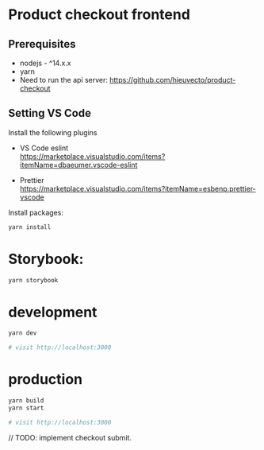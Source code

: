 # Product checkout frontend

## Prerequisites

- nodejs - ^14.x.x
- yarn
- Need to run the api server: https://github.com/hieuvecto/product-checkout

## Setting VS Code

Install the following plugins

- VS Code eslint  
  https://marketplace.visualstudio.com/items?itemName=dbaeumer.vscode-eslint

- Prettier  
  https://marketplace.visualstudio.com/items?itemName=esbenp.prettier-vscode

Install packages:

```sh
yarn install
```

# Storybook:

```sh
yarn storybook
```

# development

```sh
yarn dev

# visit http://localhost:3000
```

# production

```sh
yarn build
yarn start

# visit http://localhost:3000
```

// TODO: implement checkout submit.
